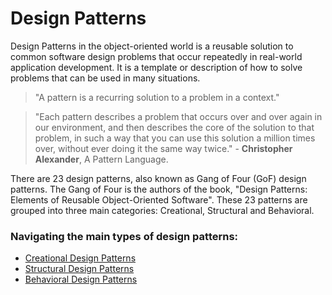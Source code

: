 # Design Patterns

Design Patterns in the object-oriented world is a reusable solution to common software design problems that occur repeatedly in real-world application development. It is a template or description of how to solve problems that can be used in many situations.
 
> "A pattern is a recurring solution to a problem in a context."
 
> "Each pattern describes a problem that occurs over and over again in our environment, and then describes the core of the solution to that problem, in such a way that you can use this solution a million times over, without ever doing it the same way twice." - **Christopher Alexander**, A Pattern Language.

There are 23 design patterns, also known as Gang of Four (GoF) design patterns. The Gang of Four is the authors of the book, "Design Patterns: Elements of Reusable Object-Oriented Software". These 23 patterns are grouped into three main categories: Creational, Structural and Behavioral.

### Navigating the main types of design patterns:

- [Creational Design Patterns](https://github.com/MikhailMasny/solid-and-design-patterns/blob/master/docs/creational-design-patterns.md)
- [Structural Design Patterns](https://github.com/MikhailMasny/solid-and-design-patterns/blob/master/docs/structural-design-patterns.md)
- [Behavioral Design Patterns](https://github.com/MikhailMasny/solid-and-design-patterns/blob/master/docs/behavioral-design-patterns.md)
